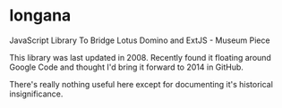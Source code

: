 longana
=======

JavaScript Library To Bridge Lotus Domino and ExtJS - Museum Piece

This library was last updated in 2008.  Recently found it floating around Google Code and thought I'd bring it forward to 2014 in GitHub.

There's really nothing useful here except for documenting it's historical insignificance.
